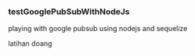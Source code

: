 ### testGooglePubSubWithNodeJs

playing with google pubsub using nodejs and sequelize

latihan doang
